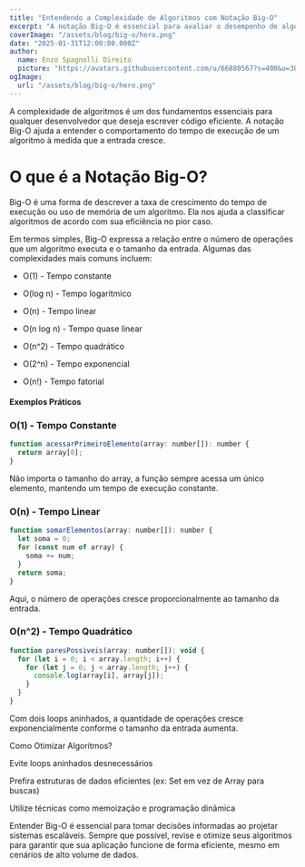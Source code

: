 ```yaml
---
title: "Entendendo a Complexidade de Algoritmos com Notação Big-O"
excerpt: "A notação Big-O é essencial para avaliar o desempenho de algoritmos. Neste artigo, vamos explorar os principais conceitos e exemplos para entender como medir a eficiência do seu código."
coverImage: "/assets/blog/big-o/hero.png"
date: "2025-01-31T12:00:00.000Z"
author:
  name: Enzo Spagnolli Direito
  picture: "https://avatars.githubusercontent.com/u/66880567?s=400&u=3028074e2a160c0ceb5b6d162b22c7d264f97a73&v=4"
ogImage:
  url: "/assets/blog/big-o/hero.png"
---
```


A complexidade de algoritmos é um dos fundamentos essenciais para qualquer desenvolvedor que deseja escrever código eficiente. A notação Big-O ajuda a entender o comportamento do tempo de execução de um algoritmo à medida que a entrada cresce.

# O que é a Notação Big-O?

Big-O é uma forma de descrever a taxa de crescimento do tempo de execução ou uso de memória de um algoritmo. Ela nos ajuda a classificar algoritmos de acordo com sua eficiência no pior caso.

Em termos simples, Big-O expressa a relação entre o número de operações que um algoritmo executa e o tamanho da entrada. Algumas das complexidades mais comuns incluem:

- O(1) - Tempo constante

- O(log n) - Tempo logarítmico

- O(n) - Tempo linear

- O(n log n) - Tempo quase linear

- O(n^2) - Tempo quadrático

- O(2^n) - Tempo exponencial

- O(n!) - Tempo fatorial

#### Exemplos Práticos

### O(1) - Tempo Constante

```js
function acessarPrimeiroElemento(array: number[]): number {
  return array[0];
}
```

Não importa o tamanho do array, a função sempre acessa um único elemento, mantendo um tempo de execução constante.

### O(n) - Tempo Linear

```js
function somarElementos(array: number[]): number {
  let soma = 0;
  for (const num of array) {
    soma += num;
  }
  return soma;
}
```

Aqui, o número de operações cresce proporcionalmente ao tamanho da entrada.

### O(n^2) - Tempo Quadrático

```js
function paresPossiveis(array: number[]): void {
  for (let i = 0; i < array.length; i++) {
    for (let j = 0; j < array.length; j++) {
      console.log(array[i], array[j]);
    }
  }
}
```

Com dois loops aninhados, a quantidade de operações cresce exponencialmente conforme o tamanho da entrada aumenta.

Como Otimizar Algoritmos?

Evite loops aninhados desnecessários

Prefira estruturas de dados eficientes (ex: Set em vez de Array para buscas)

Utilize técnicas como memoização e programação dinâmica

Entender Big-O é essencial para tomar decisões informadas ao projetar sistemas escaláveis. Sempre que possível, revise e otimize seus algoritmos para garantir que sua aplicação funcione de forma eficiente, mesmo em cenários de alto volume de dados.
